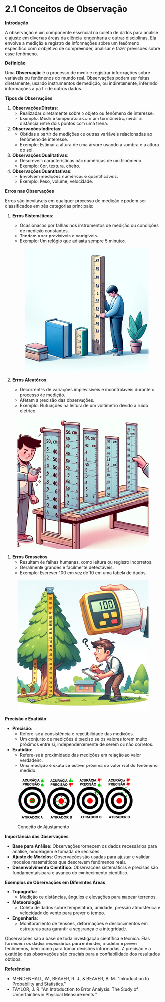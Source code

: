 # 2.1 Conceitos de Observação

**Introdução**

A observação é um componente essencial na coleta de dados para análise e ajuste em diversas áreas da ciência, engenharia e outras disciplinas. Ela envolve a medição e registro de informações sobre um fenômeno específico com o objetivo de compreender, analisar e fazer previsões sobre esse fenômeno.

**Definição**

Uma **Observação** é o processo de medir e registrar informações sobre variáveis ou fenômenos do mundo real. Observações podem ser feitas diretamente, usando instrumentos de medição, ou indiretamente, inferindo informações a partir de outros dados.

**Tipos de Observações**

1. **Observações Diretas**:
   * Realizadas diretamente sobre o objeto ou fenômeno de interesse.
   * Exemplo: Medir a temperatura com um termômetro, medir a distância entre dois pontos com uma trena.
2. **Observações Indiretas**:
   * Obtidas a partir de medições de outras variáveis relacionadas ao fenômeno de interesse.
   * Exemplo: Estimar a altura de uma árvore usando a sombra e a altura do sol.
3. **Observações Qualitativas**:
   * Descrevem características não numéricas de um fenômeno.
   * Exemplo: Cor, textura, cheiro.
4. **Observações Quantitativas**:
   * Envolvem medições numéricas e quantificáveis.
   * Exemplo: Peso, volume, velocidade.

**Erros nas Observações**

Erros são inevitáveis em qualquer processo de medição e podem ser classificados em três categorias principais:

1.  **Erros Sistemáticos**:

    * Ocasionados por falhas nos instrumentos de medição ou condições de medição constantes.
    * Tendem a ser previsíveis e corrigíveis.
    * Exemplo: Um relógio que adianta sempre 5 minutos.



    <figure><img src="../../.gitbook/assets/image (13).png" alt=""><figcaption></figcaption></figure>
2. **Erros Aleatórios**:
   * Decorrentes de variações imprevisíveis e incontroláveis durante o processo de medição.
   * Afetam a precisão das observações.
   * Exemplo: Flutuações na leitura de um voltímetro devido a ruído elétrico.

<figure><img src="../../.gitbook/assets/image (12).png" alt=""><figcaption></figcaption></figure>

1. **Erros Grosseiros**
   * Resultam de falhas humanas, como leitura ou registro incorretos.
   * Geralmente grandes e facilmente detectáveis.
   * Exemplo: Escrever 100 em vez de 10 em uma tabela de dados.

<figure><img src="../../.gitbook/assets/image (11).png" alt=""><figcaption></figcaption></figure>

**Precisão e Exatidão**

* **Precisão**:
  * Refere-se à consistência e repetibilidade das medições.
  * Um conjunto de medições é preciso se os valores forem muito próximos entre si, independentemente de serem ou não corretos.
* **Exatidão**:
  * Refere-se à proximidade das medições em relação ao valor verdadeiro.
  * Uma medição é exata se estiver próxima do valor real do fenômeno medido.

<figure><img src="../../.gitbook/assets/image (25).png" alt=""><figcaption><p>Conceito de Ajustamento</p></figcaption></figure>

**Importância das Observações**

* **Base para Análise**: Observações fornecem os dados necessários para análise, modelagem e tomada de decisões.
* **Ajuste de Modelos**: Observações são usadas para ajustar e validar modelos matemáticos que descrevem fenômenos reais.
* **Desenvolvimento Científico**: Observações sistemáticas e precisas são fundamentais para o avanço do conhecimento científico.

**Exemplos de Observações em Diferentes Áreas**

* **Topografia**:
  * Medição de distâncias, ângulos e elevações para mapear terrenos.
* **Meteorologia**:
  * Coleta de dados sobre temperatura, umidade, pressão atmosférica e velocidade do vento para prever o tempo.
* **Engenharia**:
  * Monitoramento de tensões, deformações e deslocamentos em estruturas para garantir a segurança e a integridade.

Observações são a base de toda investigação científica e técnica. Elas fornecem os dados necessários para entender, modelar e prever fenômenos, bem como para tomar decisões informadas. A precisão e a exatidão das observações são cruciais para a confiabilidade dos resultados obtidos.

**Referências**

* MENDENHALL, W., BEAVER, R. J., & BEAVER, B. M. "Introduction to Probability and Statistics."
* TAYLOR, J. R. "An Introduction to Error Analysis: The Study of Uncertainties in Physical Measurements."



